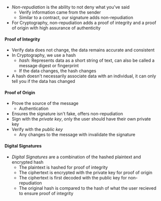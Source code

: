 * *Non-repudiation* is the ability to not deny what you've said
	* Verify information came from the sender
	* Similar to a contract, our signature adds non-repudiation
* For Cryptography, non-repudiation adds a proof of integrity and a proof of origin with high assurance of authenticity

#### Proof of Integrity
* Verify data does not change, the data remains accurate and consistent 
* In Cryptography, we use a hash
	* *hash:* Represents data as a short string of text, can also be called a message digest or fingerprint
	* If the data changes, the hash changes
* A hash doesn't necessarily associate data with an individual, it can only tell you if the data has changed

#### Proof of Origin
* Prove the source of the message
	* Authentication
* Ensures the signature isn't fake, offers non-repudiation
* Sign with the *private key*, only the user should have their own private key
* Verify with the *public key*
	* Any changes to the message with invalidate the signature

#### Digital Signatures
* *Digital Signatures* are a combination of the hashed plaintext and encrypted hash
	* The plaintext is hashed for proof of integrity
	* The ciphertext is encrypted with the private key for proof of origin
	* The ciphertext is first decoded with the public key for non-repudiation
	* The original hash is compared to the hash of what the user recieved to ensure proof of integrity 